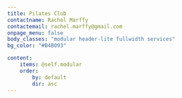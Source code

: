 ```yaml
---
title: Pilates Club 
contactname: Rachel Marffy
contactemail: rachel.marffy@gmail.com
onpage_menu: false
body_classes: "modular header-lite fullwidth services"
bg_color: "#B4B093"

content:
    items: @self.modular
    order:
        by: default
        dir: asc
---
```



